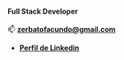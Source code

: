 #### Full Stack Developer

📫 **zerbatofacundo@gmail.com**
- **[Perfil de Linkedin](https://www.linkedin.com/in/facundozerbato/)**


